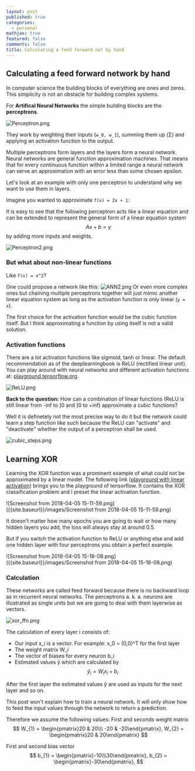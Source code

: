 ```yaml
---
layout: post
published: true
categories:
  - personal
mathjax: true
featured: false
comments: false
title: Calculating a feed forward net by hand
---
```

## Calculating a feed forward network by hand

In computer science the building blocks of everything are ones and zeros. This simplicity is not an obstacle for building complex systems.

For **Artifical Neural Networks** the simple building blocks are the **perceptrons**.

![Perceptron.png]({{site.baseurl}}/images/Perceptron.png)

They work by weighting their inputs (`w_0, w_1`), summing them up (Σ) and applying an activation function to the output.

Multiple perceptrons form layers and the layers form a neural network. Neural networks are general function approximation machines. That means that for every continuous function within a limited range a neural network can serve an approximation with an error less than some chosen epsilon.

Let's look at an example with only one perceptron to understand why we want to use them in layers.

Imagine you wanted to approximate 
`f(x) = 2x + 1`:

It is easy to see that the following perceptron acts like a linear equation and can be extended to represent the general form of a linear equation system $$ Ax + b = y $$ by adding more inputs and weights.

![Perceptron2.png]({{site.baseurl}}/images/Perceptron2.png)

### But what about non-linear functions

Like `f(x) = x^2`?

One could propose a network like this:
![ANN2.png]({{site.baseurl}}/images/ANN2.png)
Or even more complex ones but chaining multiple perceptrons together will just mimic another linear equation system as long as the activation function is only linear (`y = x`).

The first choice for the activation function would be the cubic function itself. But I think approximating a function by using itself is not a valid solution.

### Activation functions

There are a lot activation functions like sigmoid, tanh or linear. The default recommendation as of the deeplearningbook is ReLU (rectified linear unit). You can play around with neural networks and different activation functions at: [playground.tensorflow.org](playground.tensorflow.org).

![ReLU.png]({{site.baseurl}}/images/ReLU.png)

**Back to the question:** How can a combination of linear functions (ReLU is still linear from -inf to ]0 and ]0 to +inf) approximate a cubic functions?

Well it is definetely not the most precise way to do it but the network could learn a step function like such because the ReLU can "activate" and "deactivate" whether the output of a perceptron shall be used.

![cubic_steps.png]({{site.baseurl}}/images/cubic_steps.png)

## Learning XOR

Learning the XOR function was a prominent example of what could not be approximated by a linear model. 
The following link ([playground with linear activation](https://playground.tensorflow.org/#activation=relu&regularization=L2&batchSize=10&dataset=spiral&regDataset=reg-gauss&learningRate=0.03&regularizationRate=0.01&noise=0&networkShape=8,6,8,8,6,2&seed=0.45009&showTestData=false&discretize=false&percTrainData=50&x=true&y=true&xTimesY=true&xSquared=true&ySquared=true&cosX=false&sinX=true&cosY=false&sinY=true&collectStats=false&problem=classification&initZero=false&hideText=false)) brings you to the playground of tensorflow. It contains the XOR classification problem and I preset the linear activation function.

![Screenshot from 2018-04-05 15-11-59.png]({{site.baseurl}}/images/Screenshot from 2018-04-05 15-11-59.png)


It doesn't matter how many epochs you are going to wait or how many hidden layers you add, the loss will always stay at around 0.5.

But if you switch the activation function to ReLU or anything else and add one hidden layer with four perceptrons you obtain a perfect example.

![Screenshot from 2018-04-05 15-18-08.png]({{site.baseurl}}/images/Screenshot from 2018-04-05 15-18-08.png)

### Calculation

These networks are called feed forward because there is no backward loop as in recurrent neural networks. The perceptrons a. k. a. neurons are illustrated as single units but we are going to deal with them layerwise as vectors.

![xor_ffn.png]({{site.baseurl}}/images/xor_ffn.png)

The calculation of every layer i consists of:
- Our input x_i is a vector. For example: x_0 = (0,0)^T for the first layer
- The weight matrix W_i
- The vector of biases for every neuron b_i
- Estimated values ŷ which are calculated by $$ŷ_i = W_i x_i + b_i$$

After the first layer the estimated values ŷ are used as inputs for the next layer and so on.

This post won't explain how to train a neural network. It will only show how to feed the input values through the network to return a prediction.

Therefore we assume the following values:
First and seconds weight matrix 
$$ W_{1} = \begin{pmatrix}20 & 20\\\ -20 & -20\end{pmatrix}, W_{2} = \begin{pmatrix}20 & 20\end{pmatrix} $$

First and second bias vector
$$ b_{1} = \begin{pmatrix}-10\\\30\end{pmatrix}, b_{2} = \begin{pmatrix}-30\end{pmatrix}, $$






























